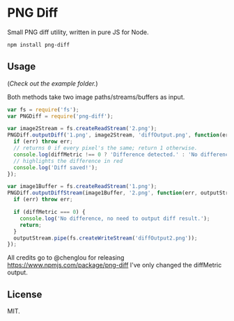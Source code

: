# PNG Diff
Small PNG diff utility, written in pure JS for Node.

```bash
npm install png-diff
```

## Usage

(_Check out the example folder._)

Both methods take two image paths/streams/buffers as input.

```js
var fs = require('fs');
var PNGDiff = require('png-diff');

var image2Stream = fs.createReadStream('2.png');
PNGDiff.outputDiff('1.png', image2Stream, 'diffOutput.png', function(err, diffMetric) {
  if (err) throw err;
  // returns 0 if every pixel's the same; return 1 otherwise.
  console.log(diffMetric !== 0 ? 'Difference detected.' : 'No difference');
  // highlights the difference in red
  console.log('Diff saved!');
});

var image1Buffer = fs.createReadStream('1.png');
PNGDiff.outputDiffStream(image1Buffer, '2.png', function(err, outputStream, diffMetric) {
  if (err) throw err;

  if (diffMetric === 0) {
    console.log('No difference, no need to output diff result.');
    return;
  }
  outputStream.pipe(fs.createWriteStream('diffOutput2.png'));
});
```

All credits go to @chenglou for releasing https://www.npmjs.com/package/png-diff
I've only changed the diffMetric output.

## License
MIT.
